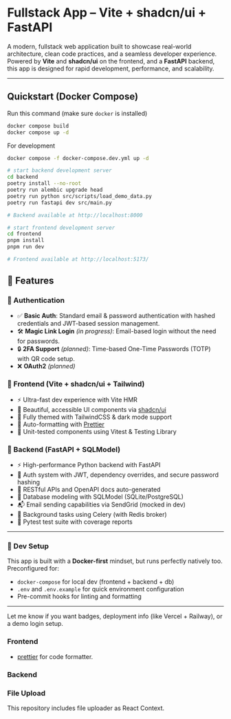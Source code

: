 # Fullstack App – Vite + shadcn/ui + FastAPI

A modern, fullstack web application built to showcase real-world architecture, clean code practices, and a seamless developer experience. Powered by **Vite** and **shadcn/ui** on the frontend, and a **FastAPI** backend, this app is designed for rapid development, performance, and scalability.

---

## Quickstart (Docker Compose)
Run this command (make sure `docker` is installed)
```bash
docker compose build
docker compose up -d
```


For development
```bash
docker compose -f docker-compose.dev.yml up -d

# start backend development server
cd backend
poetry install --no-root
poetry run alembic upgrade head
poetry run python src/scripts/load_demo_data.py
poetry run fastapi dev src/main.py

# Backend available at http://localhost:8000

# start frontend development server
cd frontend
pnpm install
pnpm run dev

# Frontend available at http://localhost:5173/
```

## 🚀 Features

### 🔐 Authentication

- ✅ **Basic Auth**: Standard email & password authentication with hashed credentials and JWT-based session management.
- 🛠️ **Magic Link Login** *(in progress)*: Email-based login without the need for passwords.
- 🔒 **2FA Support** *(planned)*: Time-based One-Time Passwords (TOTP) with QR code setup.
- ❌ **OAuth2** *(planned)*

### 🎨 Frontend (Vite + shadcn/ui + Tailwind)

- ⚡ Ultra-fast dev experience with Vite HMR
- 💅 Beautiful, accessible UI components via [shadcn/ui](https://ui.shadcn.com/)
- 🎨 Fully themed with TailwindCSS & dark mode support
- 🧹 Auto-formatting with [Prettier](https://prettier.io/)
- 🧪 Unit-tested components using Vitest & Testing Library

### 🧠 Backend (FastAPI + SQLModel)

- ⚡ High-performance Python backend with FastAPI
- 🔐 Auth system with JWT, dependency overrides, and secure password hashing
- 📄 RESTful APIs and OpenAPI docs auto-generated
- 🧰 Database modeling with SQLModel (SQLite/PostgreSQL)
- 📬 Email sending capabilities via SendGrid (mocked in dev)
- 🔄 Background tasks using Celery (with Redis broker)
- 🧪 Pytest test suite with coverage reports

---

### 🧰 Dev Setup

This app is built with a **Docker-first** mindset, but runs perfectly natively too. Preconfigured for:

- `docker-compose` for local dev (frontend + backend + db)
- `.env` and `.env.example` for quick environment configuration
- Pre-commit hooks for linting and formatting

---

Let me know if you want badges, deployment info (like Vercel + Railway), or a demo login setup.
### Frontend

- [prettier](https://prettier.io/) for code formatter.

### Backend

### File Upload
This repository includes file uploader as React Context.

